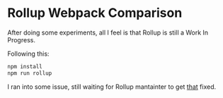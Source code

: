 # Rollup Webpack Comparison

After doing some experiments, all I feel is that Rollup is still a Work In Progress.

Following this:

```bash
npm install
npm run rollup
```

I ran into some issue, still waiting for Rollup mantainter to get [that](https://github.com/rollup/rollup-plugin-npm/issues/10) fixed.
